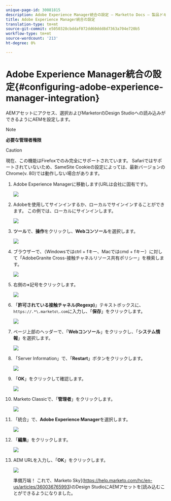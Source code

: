 ```yaml
---
unique-page-id: 30081815
description: Adobe Experience Manager統合の設定 — Marketto Docs — 製品ドキュメント
title: Adobe Experience Manager統合の設定
translation-type: tm+mt
source-git-commit: e5050328cbddaf072dd60ddd8d7363a704e720b5
workflow-type: tm+mt
source-wordcount: '213'
ht-degree: 0%

---
```



# Adobe Experience Manager統合の設定{#configuring-adobe-experience-manager-integration}

AEMアセットにアクセス、選択およびMarketorのDesign Studioへの読み込みができるようにAEMを設定します。

>[!NOTE]
>
>**必要な管理者権限**

>[!CAUTION]
>
>現在、この機能はFirefoxでのみ完全にサポートされています。 Safariではサポートされていないため、SameSite Cookieの設定によっては、最新バージョンのChrome(v. 80)では動作しない場合があります。

1. Adobe Experience Managerに移動します(URLは会社に固有です)。

   ![](assets/one.png)

1. Adobeを使用してサインインするか、ローカルでサインインすることができます。 この例では、ローカルにサインインします。

   ![](assets/two.png)

1. **ツール**&#x200B;で、**操作**&#x200B;をクリックし、**Webコンソール**&#x200B;を選択します。

   ![](assets/2a.png)

1. ブラウザーで、（Windowsではctrl + fキー、Macではcmd + fキー）に対して「AdobeGranite Cross-接触チャネルリソース共有ポリシー」を検索します。

   ![](assets/three.png)

1. 右側の&#x200B;**+**&#x200B;記号をクリックします。

   ![](assets/four.png)

1. 「**許可されている接触チャネル(Regexp)**」テキストボックスに、`https://.*\.marketo\.com`に入力し、「**保存**」をクリックします。

   ![](assets/five-psd.png)

1. ページ上部のヘッダーで、「**Webコンソール**」をクリックし、「**システム情報**」を選択します。

   ![](assets/six.png)

1. 「Server Information」で、「**Restart**」ボタンをクリックします。

   ![](assets/seven.png)

1. 「**OK**」をクリックして確認します。

   ![](assets/eight.png)

1. Marketo Classicで、「**管理者**」をクリックします。

   ![](assets/nine.png)

1. 「統合」で、**Adobe Experience Manager**&#x200B;を選択します。

   ![](assets/ten.png)

1. 「**編集**」をクリックします。

   ![](assets/eleven.png)

1. AEM URLを入力し、「**OK**」をクリックします。

   ![](assets/twelve.png)

   準備万端！ これで、Marketo Sky](https://help.marketo.com/hc/en-us/articles/360036765993)のDesign StudioにAEMアセットを[読み込むことができるようになりました。
